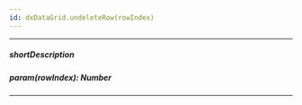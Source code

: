 ```yaml
---
id: dxDataGrid.undeleteRow(rowIndex)
---
```

---
##### shortDescription
<!-- Description goes here -->

##### param(rowIndex): Number
<!-- Description goes here -->

---
<!-- Description goes here -->
